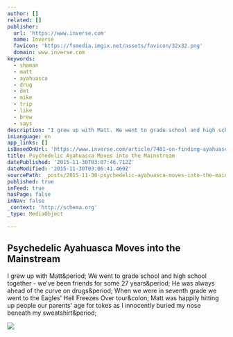 ```yaml
---
author: []
related: []
publisher:
  url: 'https://www.inverse.com'
  name: Inverse
  favicon: 'https://fsmedia.imgix.net/assets/favicon/32x32.png'
  domain: www.inverse.com
keywords:
  - shaman
  - matt
  - ayahuasca
  - drug
  - dmt
  - mike
  - trip
  - like
  - brew
  - says
description: "I grew up with Matt. We went to grade school and high school together - we've been friends for some 27 years. He was always ahead of the curve on drugs. When we were in seventh grade we went to the Eagles' Hell Freezes Over tour: Matt was happily hitting up people our parents' age for tokes as I innocently buried my nose beneath my sweatshirt."
inLanguage: en
app_links: []
isBasedOnUrl: 'https://www.inverse.com/article/7481-on-finding-ayahuasca-and-taking-the-psychedelic-drug-for-the-first-time'
title: Psychedelic Ayahuasca Moves into the Mainstream
datePublished: '2015-11-30T03:07:46.712Z'
dateModified: '2015-11-30T03:06:41.460Z'
sourcePath: _posts/2015-11-30-psychedelic-ayahuasca-moves-into-the-mainstream.md
published: true
inFeed: true
hasPage: false
inNav: false
_context: 'http://schema.org'
_type: MediaObject

---
```

<article style=""><h1>Psychedelic Ayahuasca Moves into the Mainstream</h1><p>I grew up with Matt&amp;period; We went to grade school and high school together - we've been friends for some 27 years&amp;period; He was always ahead of the curve on drugs&amp;period; When we were in seventh grade we went to the Eagles' Hell Freezes Over tour&amp;colon; Matt was happily hitting up people our parents' age for tokes as I innocently buried my nose beneath my sweatshirt&amp;period;</p><img src="https://fsmedia.imgix.net/45/fa/c1/96/7e02/465f/b3a5/a278c238e54c/the-eiffel-tower-in-paris-at-sunset.jpeg?rect=0,0,3108,2332&amp;dpr=2&amp;auto=format&amp;q=75" /></article>